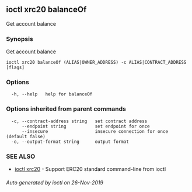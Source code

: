 ## ioctl xrc20 balanceOf

Get account balance

### Synopsis

Get account balance

```
ioctl xrc20 balanceOf (ALIAS|OWNER_ADDRESS) -c ALIAS|CONTRACT_ADDRESS  [flags]
```

### Options

```
  -h, --help   help for balanceOf
```

### Options inherited from parent commands

```
  -c, --contract-address string   set contract address
      --endpoint string           set endpoint for once
      --insecure                  insecure connection for once (default false)
  -o, --output-format string      output format
```

### SEE ALSO

* [ioctl xrc20](ioctl_xrc20.md)	 - Support ERC20 standard command-line from ioctl

###### Auto generated by ioctl on 26-Nov-2019
